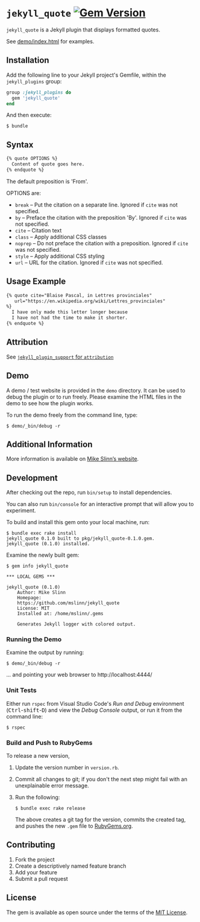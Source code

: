 # `jekyll_quote` [![Gem Version](https://badge.fury.io/rb/jekyll_quote.svg)](https://badge.fury.io/rb/jekyll_quote)

`jekyll_quote` is a Jekyll plugin that displays formatted quotes.

See [demo/index.html](demo/index.html) for examples.


## Installation

Add the following line to your Jekyll project's Gemfile, within the `jekyll_plugins` group:

```ruby
group :jekyll_plugins do
  gem 'jekyll_quote'
end
```

And then execute:

```shell
$ bundle
```


## Syntax

```html
{% quote OPTIONS %}
  Content of quote goes here.
{% endquote %}
```

The default preposition is 'From'.

OPTIONS are:

* `break` &ndash; Put the citation on a separate line. Ignored if `cite` was not specified.
* `by` &ndash; Preface the citation with the preposition 'By'. Ignored if `cite` was not specified.
* `cite` &ndash; Citation text
* `class` &ndash; Apply additional CSS classes
* `noprep` &ndash; Do not preface the citation with a preposition. Ignored if `cite` was not specified.
* `style` &ndash; Apply additional CSS styling
* `url` &ndash; URL for the citation. Ignored if `cite` was not specified.


## Usage Example

```html
{% quote cite="Blaise Pascal, in Lettres provinciales"
   url="https://en.wikipedia.org/wiki/Lettres_provinciales"
%}
  I have only made this letter longer because
  I have not had the time to make it shorter.
{% endquote %}
```


## Attribution

See [`jekyll_plugin_support` for `attribution`](https://github.com/mslinn/jekyll_plugin_support#subclass-attribution)


## Demo

A demo / test website is provided in the `demo` directory.
It can be used to debug the plugin or to run freely.
Please examine the HTML files in the demo to see how the plugin works.

To run the demo freely from the command line, type:

```shell
$ demo/_bin/debug -r
```

## Additional Information

More information is available on
[Mike Slinn&rsquo;s website](https://www.mslinn.com/blog/2020/10/03/jekyll-plugins.html).


## Development

After checking out the repo, run `bin/setup` to install dependencies.

You can also run `bin/console` for an interactive prompt that will allow you to experiment.


To build and install this gem onto your local machine, run:

```shell
$ bundle exec rake install
jekyll_quote 0.1.0 built to pkg/jekyll_quote-0.1.0.gem.
jekyll_quote (0.1.0) installed.
```

Examine the newly built gem:

```shell
$ gem info jekyll_quote

*** LOCAL GEMS ***

jekyll_quote (0.1.0)
    Author: Mike Slinn
    Homepage:
    https://github.com/mslinn/jekyll_quote
    License: MIT
    Installed at: /home/mslinn/.gems

    Generates Jekyll logger with colored output.
```


### Running the Demo

Examine the output by running:

```shell
$ demo/_bin/debug -r
```

... and pointing your web browser to http://localhost:4444/


### Unit Tests

Either run `rspec` from Visual Studio Code's *Run and Debug* environment
(<kbd>Ctrl</kbd>-<kbd>shift</kbd>-<kbd>D</kbd>) and view the *Debug Console* output,
or run it from the command line:

```shell
$ rspec
```


### Build and Push to RubyGems

To release a new version,

  1. Update the version number in `version.rb`.
  2. Commit all changes to git; if you don't the next step might fail with an unexplainable error message.
  3. Run the following:

     ```shell
     $ bundle exec rake release
     ```

     The above creates a git tag for the version, commits the created tag,
     and pushes the new `.gem` file to [RubyGems.org](https://rubygems.org).


## Contributing

1. Fork the project
2. Create a descriptively named feature branch
3. Add your feature
4. Submit a pull request


## License

The gem is available as open source under the terms of the [MIT License](https://opensource.org/licenses/MIT).
